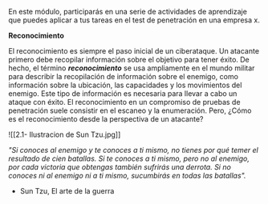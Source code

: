 En este módulo, participarás en una serie de actividades de aprendizaje que puedes aplicar a tus tareas en el test de penetración en una empresa x.

**Reconocimiento**

El reconocimiento es siempre el paso inicial de un ciberataque. Un atacante primero debe recopilar información sobre el objetivo para tener éxito. De hecho, el término **_reconocimiento_** se usa ampliamente en el mundo militar para describir la recopilación de información sobre el enemigo, como información sobre la ubicación, las capacidades y los movimientos del enemigo. Este tipo de información es necesaria para llevar a cabo un ataque con éxito. El reconocimiento en un compromiso de pruebas de penetración suele consistir en el escaneo y la enumeración. Pero, ¿Cómo es el reconocimiento desde la perspectiva de un atacante?

![[2.1- Ilustracion de Sun Tzu.jpg]]

_"Si conoces al enemigo y te conoces a ti mismo, no tienes por qué temer el resultado de cien batallas. Si te conoces a ti mismo, pero no al enemigo, por cada victoria que obtengas también sufrirás una derrota. Si no conoces ni al enemigo ni a ti mismo, sucumbirás en todas las batallas"._

- Sun Tzu, El arte de la guerra
